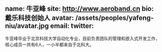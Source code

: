 name: 牛亚峰
site: http://www.aeroband.cn
bio: 戴乐科技创始人
avatar: /assets/peoples/yafeng-niu/avatar.jpg
email: 
twitter: 
---

牛亚峰毕业于北京科技大学自动化专业，目前负责团队的管理和嵌入式开发工作，核心成员一共有6人，一小半都来自于北科大。
